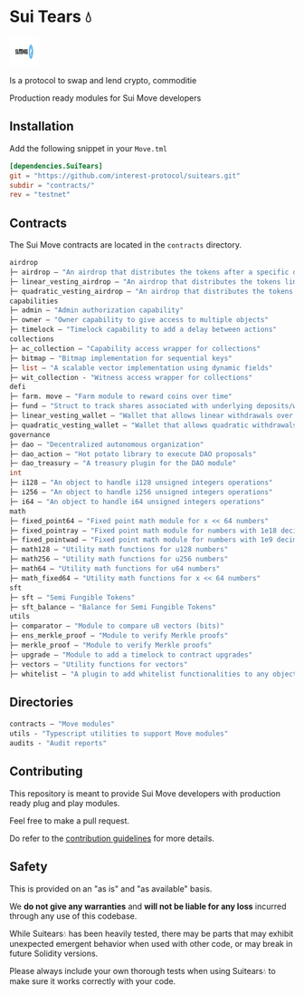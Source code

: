 # Sui Tears 💧

<p>  <img  width="50px"height="50px"  src="./assets/logo.png" /></p> Is a protocol to swap and lend crypto, commoditie

Production ready modules for Sui Move developers

## Installation

Add the following snippet in your `Move.tml`

```toml
[dependencies.SuiTears]
git = "https://github.com/interest-protocol/suitears.git"
subdir = "contracts/"
rev = "testnet"
```

## Contracts

The Sui Move contracts are located in the `contracts` directory.

```ml
airdrop
├─ airdrop — "An airdrop that distributes the tokens after a specific date"
├─ linear_vesting_airdrop — "An airdrop that distributes the tokens linearly"
├─ quadratic_vesting_airdrop — "An airdrop that distributes the tokens quadratically"
capabilities
├─ admin — "Admin authorization capability"
├─ owner — "Owner capability to give access to multiple objects"
├─ timelock — "Timelock capability to add a delay between actions"
collections
├─ ac_collection — "Capability access wrapper for collections"
├─ bitmap — "Bitmap implementation for sequential keys"
├─ list — "A scalable vector implementation using dynamic fields"
├─ wit_collection - "Witness access wrapper for collections"
defi
├─ farm. move — "Farm module to reward coins over time"
├─ fund — "Struct to track shares associated with underlying deposits/withdrawals"
├─ linear_vesting_wallet — "Wallet that allows linear withdrawals over time"
├─ quadratic_vesting_wallet — "Wallet that allows quadratic withdrawals over time"
governance
├─ dao — "Decentralized autonomous organization"
├─ dao_action — "Hot potato library to execute DAO proposals"
├─ dao_treasury — "A treasury plugin for the DAO module"
int
├─ i128 — "An object to handle i128 unsigned integers operations"
├─ i256 — "An object to handle i256 unsigned integers operations"
├─ i64 — "An object to handle i64 unsigned integers operations"
math
├─ fixed_point64 — "Fixed point math module for x << 64 numbers"
├─ fixed_pointray — "Fixed point math module for numbers with 1e18 decimals"
├─ fixed_pointwad — "Fixed point math module for numbers with 1e9 decimals"
├─ math128 — "Utility math functions for u128 numbers"
├─ math256 — "Utility math functions for u256 numbers"
├─ math64 — "Utility math functions for u64 numbers"
├─ math_fixed64 — "Utility math functions for x << 64 numbers"
sft
├─ sft — "Semi Fungible Tokens"
├─ sft_balance — "Balance for Semi Fungible Tokens"
utils
├─ comparator — "Module to compare u8 vectors (bits)"
├─ ens_merkle_proof — "Module to verify Merkle proofs"
├─ merkle_proof — "Module to verify Merkle proofs"
├─ upgrade — "Module to add a timelock to contract upgrades"
├─ vectors — "Utility functions for vectors"
├─ whitelist — "A plugin to add whitelist functionalities to any object"
```

## Directories

```ml
contracts — "Move modules"
utils - "Typescript utilities to support Move modules"
audits - "Audit reports"
```

## Contributing

This repository is meant to provide Sui Move developers with production ready plug and play modules.

Feel free to make a pull request.

Do refer to the [contribution guidelines](https://github.com/interest-protocol/suitears/blob/main/CONTRIBUTING.md) for more details.

## Safety

This is provided on an "as is" and "as available" basis.

We **do not give any warranties** and **will not be liable for any loss** incurred through any use of this codebase.

While Suitears💧 has been heavily tested, there may be parts that may exhibit unexpected emergent behavior when used with other code, or may break in future Solidity versions.

Please always include your own thorough tests when using Suitears💧 to make sure it works correctly with your code.
